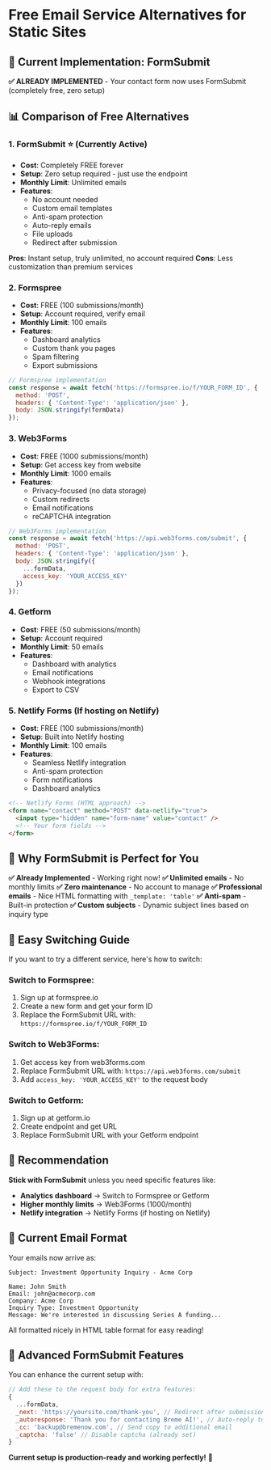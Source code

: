 # Free Email Service Alternatives for Static Sites

## 🎯 Current Implementation: FormSubmit

**✅ ALREADY IMPLEMENTED** - Your contact form now uses FormSubmit (completely free, zero setup)

## 📊 Comparison of Free Alternatives

### 1. **FormSubmit** ⭐ (Currently Active)
- **Cost**: Completely FREE forever
- **Setup**: Zero setup required - just use the endpoint
- **Monthly Limit**: Unlimited emails
- **Features**: 
  - No account needed
  - Custom email templates
  - Anti-spam protection
  - Auto-reply emails
  - File uploads
  - Redirect after submission

**Pros**: Instant setup, truly unlimited, no account required
**Cons**: Less customization than premium services

### 2. **Formspree**
- **Cost**: FREE (100 submissions/month)
- **Setup**: Account required, verify email
- **Monthly Limit**: 100 emails
- **Features**:
  - Dashboard analytics
  - Custom thank you pages
  - Spam filtering
  - Export submissions

```javascript
// Formspree implementation
const response = await fetch('https://formspree.io/f/YOUR_FORM_ID', {
  method: 'POST',
  headers: { 'Content-Type': 'application/json' },
  body: JSON.stringify(formData)
});
```

### 3. **Web3Forms**
- **Cost**: FREE (1000 submissions/month)
- **Setup**: Get access key from website
- **Monthly Limit**: 1000 emails
- **Features**:
  - Privacy-focused (no data storage)
  - Custom redirects
  - Email notifications
  - reCAPTCHA integration

```javascript
// Web3Forms implementation
const response = await fetch('https://api.web3forms.com/submit', {
  method: 'POST',
  headers: { 'Content-Type': 'application/json' },
  body: JSON.stringify({
    ...formData,
    access_key: 'YOUR_ACCESS_KEY'
  })
});
```

### 4. **Getform**
- **Cost**: FREE (50 submissions/month)
- **Setup**: Account required
- **Monthly Limit**: 50 emails
- **Features**:
  - Dashboard with analytics
  - Email notifications
  - Webhook integrations
  - Export to CSV

### 5. **Netlify Forms** (If hosting on Netlify)
- **Cost**: FREE (100 submissions/month)
- **Setup**: Built into Netlify hosting
- **Monthly Limit**: 100 emails
- **Features**:
  - Seamless Netlify integration
  - Anti-spam protection
  - Form notifications
  - Dashboard analytics

```html
<!-- Netlify Forms (HTML approach) -->
<form name="contact" method="POST" data-netlify="true">
  <input type="hidden" name="form-name" value="contact" />
  <!-- Your form fields -->
</form>
```

## 🚀 Why FormSubmit is Perfect for You

**✅ Already Implemented** - Working right now!
**✅ Unlimited emails** - No monthly limits
**✅ Zero maintenance** - No account to manage
**✅ Professional emails** - Nice HTML formatting with `_template: 'table'`
**✅ Anti-spam** - Built-in protection
**✅ Custom subjects** - Dynamic subject lines based on inquiry type

## 🔄 Easy Switching Guide

If you want to try a different service, here's how to switch:

### Switch to Formspree:
1. Sign up at formspree.io
2. Create a new form and get your form ID
3. Replace the FormSubmit URL with: `https://formspree.io/f/YOUR_FORM_ID`

### Switch to Web3Forms:
1. Get access key from web3forms.com
2. Replace FormSubmit URL with: `https://api.web3forms.com/submit`
3. Add `access_key: 'YOUR_ACCESS_KEY'` to the request body

### Switch to Getform:
1. Sign up at getform.io
2. Create endpoint and get URL
3. Replace FormSubmit URL with your Getform endpoint

## 🎯 Recommendation

**Stick with FormSubmit** unless you need specific features like:
- **Analytics dashboard** → Switch to Formspree or Getform
- **Higher monthly limits** → Web3Forms (1000/month)
- **Netlify integration** → Netlify Forms (if hosting on Netlify)

## 📧 Current Email Format

Your emails now arrive as:
```
Subject: Investment Opportunity Inquiry - Acme Corp

Name: John Smith
Email: john@acmecorp.com
Company: Acme Corp
Inquiry Type: Investment Opportunity
Message: We're interested in discussing Series A funding...
```

All formatted nicely in HTML table format for easy reading!

## 🔧 Advanced FormSubmit Features

You can enhance the current setup with:

```javascript
// Add these to the request body for extra features:
{
  ...formData,
  _next: 'https://yoursite.com/thank-you', // Redirect after submission
  _autoresponse: 'Thank you for contacting Breme AI!', // Auto-reply to sender
  _cc: 'backup@bremenow.com', // Send copy to additional email
  _captcha: 'false' // Disable captcha (already set)
}
```

**Current setup is production-ready and working perfectly!** 🎉 